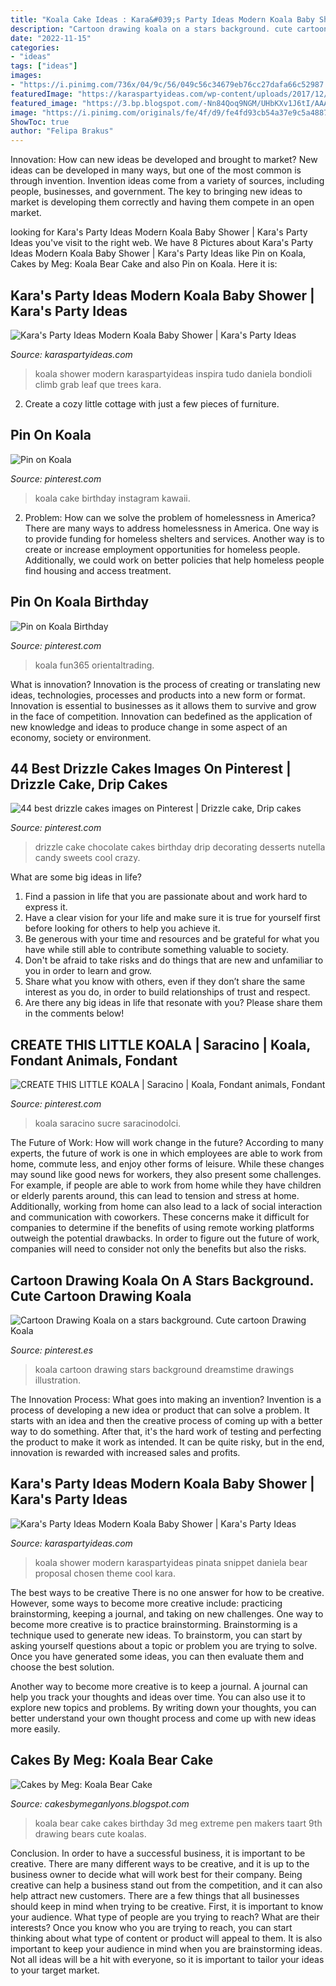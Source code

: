 ```yaml
---
title: "Koala Cake Ideas : Kara&#039;s Party Ideas Modern Koala Baby Shower"
description: "Cartoon drawing koala on a stars background. cute cartoon drawing koala"
date: "2022-11-15"
categories:
- "ideas"
tags: ["ideas"]
images:
- "https://i.pinimg.com/736x/04/9c/56/049c56c34679eb76cc27dafa66c52987.jpg"
featuredImage: "https://karaspartyideas.com/wp-content/uploads/2017/12/Modern-Koala-Baby-Shower-via-Karas-Party-Ideas-KarasPartyIdeas.com16.jpg"
featured_image: "https://3.bp.blogspot.com/-Nn84Qoq9NGM/UHbKXv1J6tI/AAAAAAAADgE/D6zQrr8_RP4/s1600/DSC01426.JPG"
image: "https://i.pinimg.com/originals/fe/4f/d9/fe4fd93cb54a37e9c5a4887af0dafd99.jpg"
ShowToc: true
author: "Felipa Brakus"
---
```



Innovation: How can new ideas be developed and brought to market?
New ideas can be developed in many ways, but one of the most common is through invention. Invention ideas come from a variety of sources, including people, businesses, and government. The key to bringing new ideas to market is developing them correctly and having them compete in an open market.

	

		
looking for Kara&#039;s Party Ideas Modern Koala Baby Shower | Kara&#039;s Party Ideas you've visit to the right web. We have 8 Pictures about Kara&#039;s Party Ideas Modern Koala Baby Shower | Kara&#039;s Party Ideas like Pin on Koala, Cakes by Meg: Koala Bear Cake and also Pin on Koala. Here it is:
		
    
## Kara&#039;s Party Ideas Modern Koala Baby Shower | Kara&#039;s Party Ideas

<img loading=lazy src="https://karaspartyideas.com/wp-content/uploads/2017/12/Modern-Koala-Baby-Shower-via-Karas-Party-Ideas-KarasPartyIdeas.com16.jpg" onerror="this.onerror=null;this.src='https://tse4.mm.bing.net/th?id=OIP.So9ZLWjVTSWstCU4H4-IuQHaE8&amp;pid=15.1';" alt="Kara&#039;s Party Ideas Modern Koala Baby Shower | Kara&#039;s Party Ideas">

_Source: karaspartyideas.com_

>koala shower modern karaspartyideas inspira tudo daniela bondioli climb grab leaf que trees kara. 

	

2. Create a cozy little cottage with just a few pieces of furniture.

    
## Pin On Koala

<img loading=lazy src="https://i.pinimg.com/736x/8e/bc/c8/8ebcc8122f94298ca5762904ee52190d.jpg" onerror="this.onerror=null;this.src='https://tse1.mm.bing.net/th?id=OIP._pGLpk1AfkFtgOpdzf1CowHaJP&amp;pid=15.1';" alt="Pin on Koala">

_Source: pinterest.com_

>koala cake birthday instagram kawaii. 

	

2. Problem:
How can we solve the problem of homelessness in America?
There are many ways to address homelessness in America. One way is to provide funding for homeless shelters and services. Another way is to create or increase employment opportunities for homeless people. Additionally, we could work on better policies that help homeless people find housing and access treatment.

    
## Pin On Koala Birthday

<img loading=lazy src="https://i.pinimg.com/736x/04/9c/56/049c56c34679eb76cc27dafa66c52987.jpg" onerror="this.onerror=null;this.src='https://tse2.mm.bing.net/th?id=OIP.DEO2ZATV8lN9ZgC9NIRP7gHaEO&amp;pid=15.1';" alt="Pin on Koala Birthday">

_Source: pinterest.com_

>koala fun365 orientaltrading. 

	

What is innovation?
Innovation is the process of creating or translating new ideas, technologies, processes and products into a new form or format. Innovation is essential to businesses as it allows them to survive and grow in the face of competition. Innovation can bedefined as the application of new knowledge and ideas to produce change in some aspect of an economy, society or environment.

    
## 44 Best Drizzle Cakes Images On Pinterest | Drizzle Cake, Drip Cakes

<img loading=lazy src="https://i.pinimg.com/736x/53/41/22/534122f204ebe179d5022c294e26b5bf--drizzle-cake-chocolate-drizzle.jpg" onerror="this.onerror=null;this.src='https://tse3.mm.bing.net/th?id=OIP.SDYCMs77RCfxYPXahYoy1ADMEs&amp;pid=15.1';" alt="44 best drizzle cakes images on Pinterest | Drizzle cake, Drip cakes">

_Source: pinterest.com_

>drizzle cake chocolate cakes birthday drip decorating desserts nutella candy sweets cool crazy. 

	

What are some big ideas in life?
1. Find a passion in life that you are passionate about and work hard to express it.
2. Have a clear vision for your life and make sure it is true for yourself first before looking for others to help you achieve it.
3. Be generous with your time and resources and be grateful for what you have while still able to contribute something valuable to society.
4. Don't be afraid to take risks and do things that are new and unfamiliar to you in order to learn and grow.
5. Share what you know with others, even if they don’t share the same interest as you do, in order to build relationships of trust and respect. 
6. Are there any big ideas in life that resonate with you? Please share them in the comments below!

    
## CREATE THIS LITTLE KOALA | Saracino | Koala, Fondant Animals, Fondant

<img loading=lazy src="https://i.pinimg.com/originals/fe/4f/d9/fe4fd93cb54a37e9c5a4887af0dafd99.jpg" onerror="this.onerror=null;this.src='https://tse4.mm.bing.net/th?id=OIP.-O18So6IWGe7M3AxXOIGHgHaE8&amp;pid=15.1';" alt="CREATE THIS LITTLE KOALA | Saracino | Koala, Fondant animals, Fondant">

_Source: pinterest.com_

>koala saracino sucre saracinodolci. 

	

The Future of Work: How will work change in the future?
According to many experts, the future of work is one in which employees are able to work from home, commute less, and enjoy other forms of leisure. While these changes may sound like good news for workers, they also present some challenges. For example, if people are able to work from home while they have children or elderly parents around, this can lead to tension and stress at home. Additionally, working from home can also lead to a lack of social interaction and communication with coworkers. These concerns make it difficult for companies to determine if the benefits of using remote working platforms outweigh the potential drawbacks. In order to figure out the future of work, companies will need to consider not only the benefits but also the risks.

    
## Cartoon Drawing Koala On A Stars Background. Cute Cartoon Drawing Koala

<img loading=lazy src="https://i.pinimg.com/736x/eb/a1/52/eba1525278f4a8274c038ab95e399687.jpg" onerror="this.onerror=null;this.src='https://tse2.mm.bing.net/th?id=OIP.Ye-NuN_BYRFslEi39MZH6gHaHa&amp;pid=15.1';" alt="Cartoon Drawing Koala on a stars background. Cute cartoon Drawing Koala">

_Source: pinterest.es_

>koala cartoon drawing stars background dreamstime drawings illustration. 

	

The Innovation Process: What goes into making an invention?
Invention is a process of developing a new idea or product that can solve a problem. It starts with an idea and then the creative process of coming up with a better way to do something. After that, it's the hard work of testing and perfecting the product to make it work as intended. It can be quite risky, but in the end, innovation is rewarded with increased sales and profits.

    
## Kara&#039;s Party Ideas Modern Koala Baby Shower | Kara&#039;s Party Ideas

<img loading=lazy src="http://karaspartyideas.com/wp-content/uploads/2017/12/Modern-Koala-Baby-Shower-via-Karas-Party-Ideas-KarasPartyIdeas.com1_.jpg" onerror="this.onerror=null;this.src='https://tse2.mm.bing.net/th?id=OIP.mRIi5FNerLZInd_QtOLxSgHaE8&amp;pid=15.1';" alt="Kara&#039;s Party Ideas Modern Koala Baby Shower | Kara&#039;s Party Ideas">

_Source: karaspartyideas.com_

>koala shower modern karaspartyideas pinata snippet daniela bear proposal chosen theme cool kara. 

	

The best ways to be creative
There is no one answer for how to be creative. However, some ways to become more creative include: practicing brainstorming, keeping a journal, and taking on new challenges.
One way to become more creative is to practice brainstorming. Brainstorming is a technique used to generate new ideas. To brainstorm, you can start by asking yourself questions about a topic or problem you are trying to solve. Once you have generated some ideas, you can then evaluate them and choose the best solution.

Another way to become more creative is to keep a journal. A journal can help you track your thoughts and ideas over time. You can also use it to explore new topics and problems. By writing down your thoughts, you can better understand your own thought process and come up with new ideas more easily.

    
## Cakes By Meg: Koala Bear Cake

<img loading=lazy src="https://3.bp.blogspot.com/-Nn84Qoq9NGM/UHbKXv1J6tI/AAAAAAAADgE/D6zQrr8_RP4/s1600/DSC01426.JPG" onerror="this.onerror=null;this.src='https://tse2.mm.bing.net/th?id=OIP.XKPzrNJCYiiOnlobSxeysgHaGc&amp;pid=15.1';" alt="Cakes by Meg: Koala Bear Cake">

_Source: cakesbymeganlyons.blogspot.com_

>koala bear cake cakes birthday 3d meg extreme pen makers taart 9th drawing bears cute koalas. 

	

Conclusion.
In order to have a successful business, it is important to be creative. There are many different ways to be creative, and it is up to the business owner to decide what will work best for their company. Being creative can help a business stand out from the competition, and it can also help attract new customers. There are a few things that all businesses should keep in mind when trying to be creative.
First, it is important to know your audience. What type of people are you trying to reach? What are their interests? Once you know who you are trying to reach, you can start thinking about what type of content or product will appeal to them. It is also important to keep your audience in mind when you are brainstorming ideas. Not all ideas will be a hit with everyone, so it is important to tailor your ideas to your target market.

